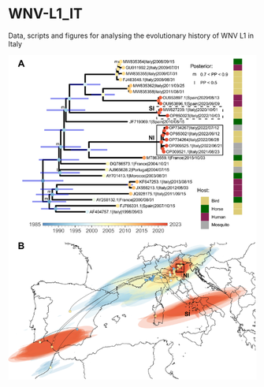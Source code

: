 # WNV-L1_IT
Data, scripts and figures for analysing the evolutionary history of WNV L1 in Italy

<img src="./plots/Fig3.tif" width=650>
